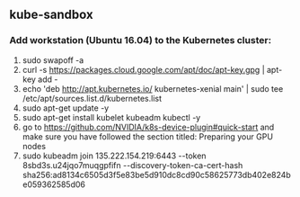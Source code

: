 ## kube-sandbox

### Add workstation (Ubuntu 16.04) to the Kubernetes cluster:

1. sudo swapoff -a
2. curl -s https://packages.cloud.google.com/apt/doc/apt-key.gpg | apt-key add -
3. echo 'deb http://apt.kubernetes.io/ kubernetes-xenial main' | sudo tee /etc/apt/sources.list.d/kubernetes.list
4. sudo apt-get update -y
5. sudo apt-get install kubelet kubeadm kubectl -y
6. go to https://github.com/NVIDIA/k8s-device-plugin#quick-start and make sure you have followed the section titled: Preparing your GPU nodes
7. sudo kubeadm join 135.222.154.219:6443 --token 8sbd3s.u24jqo7muqgpfifn --discovery-token-ca-cert-hash sha256:ad8134c6505d3f5e83be5d910dc8cd90c58625773db402e824be059362585d06
